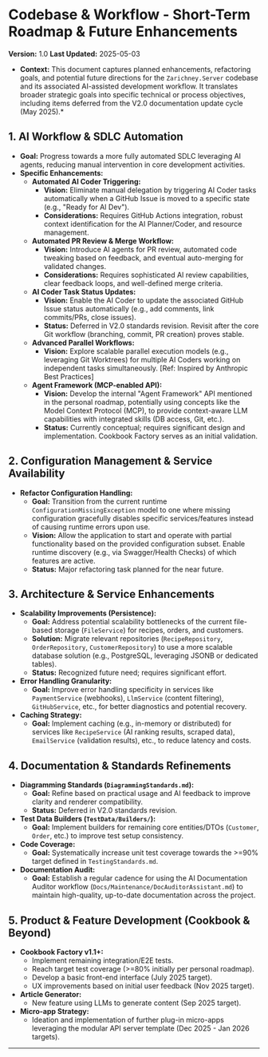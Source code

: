 # Codebase & Workflow - Short-Term Roadmap & Future Enhancements

**Version:** 1.0
**Last Updated:** 2025-05-03

* **Context:** This document captures planned enhancements, refactoring goals, and potential future directions for the `Zarichney.Server` codebase and its associated AI-assisted development workflow. It translates broader strategic goals into specific technical or process objectives, including items deferred from the V2.0 documentation update cycle (May 2025).*

## 1. AI Workflow & SDLC Automation

* **Goal:** Progress towards a more fully automated SDLC leveraging AI agents, reducing manual intervention in core development activities.
* **Specific Enhancements:**
    * **Automated AI Coder Triggering:**
        * **Vision:** Eliminate manual delegation by triggering AI Coder tasks automatically when a GitHub Issue is moved to a specific state (e.g., "Ready for AI Dev").
        * **Considerations:** Requires GitHub Actions integration, robust context identification for the AI Planner/Coder, and resource management.
    * **Automated PR Review & Merge Workflow:**
        * **Vision:** Introduce AI agents for PR review, automated code tweaking based on feedback, and eventual auto-merging for validated changes.
        * **Considerations:** Requires sophisticated AI review capabilities, clear feedback loops, and well-defined merge criteria.
    * **AI Coder Task Status Updates:**
        * **Vision:** Enable the AI Coder to update the associated GitHub Issue status automatically (e.g., add comments, link commits/PRs, close issues).
        * **Status:** Deferred in V2.0 standards revision. Revisit after the core Git workflow (branching, commit, PR creation) proves stable.
    * **Advanced Parallel Workflows:**
        * **Vision:** Explore scalable parallel execution models (e.g., leveraging Git Worktrees) for multiple AI Coders working on independent tasks simultaneously. [Ref: Inspired by Anthropic Best Practices]
    * **Agent Framework (MCP-enabled API):**
        * **Vision:** Develop the internal "Agent Framework" API mentioned in the personal roadmap, potentially using concepts like the Model Context Protocol (MCP), to provide context-aware LLM capabilities with integrated skills (DB access, Git, etc.).
        * **Status:** Currently conceptual; requires significant design and implementation. Cookbook Factory serves as an initial validation.

## 2. Configuration Management & Service Availability

* **Refactor Configuration Handling:**
    * **Goal:** Transition from the current runtime `ConfigurationMissingException` model to one where missing configuration gracefully disables specific services/features instead of causing runtime errors upon use.
    * **Vision:** Allow the application to start and operate with partial functionality based on the provided configuration subset. Enable runtime discovery (e.g., via Swagger/Health Checks) of which features are active.
    * **Status:** Major refactoring task planned for the near future.

## 3. Architecture & Service Enhancements

* **Scalability Improvements (Persistence):**
    * **Goal:** Address potential scalability bottlenecks of the current file-based storage (`FileService`) for recipes, orders, and customers.
    * **Solution:** Migrate relevant repositories (`RecipeRepository`, `OrderRepository`, `CustomerRepository`) to use a more scalable database solution (e.g., PostgreSQL, leveraging JSONB or dedicated tables).
    * **Status:** Recognized future need; requires significant effort.
* **Error Handling Granularity:**
    * **Goal:** Improve error handling specificity in services like `PaymentService` (webhooks), `LlmService` (content filtering), `GitHubService`, etc., for better diagnostics and potential recovery.
* **Caching Strategy:**
    * **Goal:** Implement caching (e.g., in-memory or distributed) for services like `RecipeService` (AI ranking results, scraped data), `EmailService` (validation results), etc., to reduce latency and costs.

## 4. Documentation & Standards Refinements

* **Diagramming Standards (`DiagrammingStandards.md`):**
    * **Goal:** Refine based on practical usage and AI feedback to improve clarity and renderer compatibility.
    * **Status:** Deferred in V2.0 standards revision.
* **Test Data Builders (`TestData/Builders/`):**
    * **Goal:** Implement builders for remaining core entities/DTOs (`Customer`, `Order`, etc.) to improve test setup consistency.
* **Code Coverage:**
    * **Goal:** Systematically increase unit test coverage towards the >=90% target defined in `TestingStandards.md`.
* **Documentation Audit:**
    * **Goal:** Establish a regular cadence for using the AI Documentation Auditor workflow (`Docs/Maintenance/DocAuditorAssistant.md`) to maintain high-quality, up-to-date documentation across the project.

## 5. Product & Feature Development (Cookbook & Beyond)

* **Cookbook Factory v1.1+:**
    * Implement remaining integration/E2E tests.
    * Reach target test coverage (>=80% initially per personal roadmap).
    * Develop a basic front-end interface (July 2025 target).
    * UX improvements based on initial user feedback (Nov 2025 target).
* **Article Generator:**
    * New feature using LLMs to generate content (Sep 2025 target).
* **Micro-app Strategy:**
    * Ideation and implementation of further plug-in micro-apps leveraging the modular API server template (Dec 2025 - Jan 2026 targets).

---